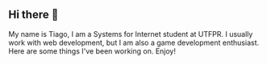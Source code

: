 ## Hi there 👋

My name is Tiago, I am a Systems for Internet student at UTFPR. I usually work with web development, but I am also a game development enthusiast. Here are some things I've been working on. Enjoy!
